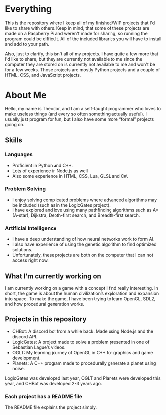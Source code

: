 # Everything
This is the repository where I keep all of my finished/WIP projects that I'd like to share with others. Keep in mind, that some of these projects are made on a Raspberry Pi and weren't made for sharing, so running the program could be difficult. All of the included libraries you will have to install and add to your path.

Also, just to clarify, this isn't all of my projects. I have quite a few more that I'd like to share, but they are currently not available to me since the computer they are stored on is currently not available to me and won't be for a few weeks. Those projects are mostly Python projects and a couple of HTML, CSS, and JavaScript projects.

# About Me
Hello, my name is Theodor, and I am a self-taught programmer who loves to make useless things (and every so often something actually useful). I usually just program for fun, but I also have some more “formal” projects going on.

## Skills
### Languages
- Proficient in Python and C++.
- Lots of experience in Node.js as well
- Also some experience in HTML, CSS, Lua, GLSL and C#.

### Problem Solving
- I enjoy solving complicated problems where advanced algorithms may be included (such as in the LogicGates project).
- I have explored and love using many pathfinding algorithms such as A* (A-star), Dijkstra, Depth-first search, and Breadth-first search.

### Artificial Intelligence 
- I have a deep understanding of how neural networks work to form AI.
- I also have experience of using the genetic algorithm to find optimized solutions. 
- Unfortunately, these projects are both on the computer that I can not access right now.

## What I’m currently working on
I am currently working on a game with a concept I find really interesting. In short, the game is about the human civilization’s exploration and expansion into space. To make the game, I have been trying to learn OpenGL, SDL2, and how procedural generation works. 

## Projects in this repository
- CHBot: A discord bot from a while back. Made using Node.js and the discord API.
- LogicGates: A project made to solve a problem presented in one of Sebastian Lague’s videos.
- OGLT: My learning journey of OpenGL in C++ for graphics and game development.
- Planets: A C++ program made to procedurally generate a planet using noise.

LogicGates was developed last year, OGLT and Planets were developed this year, and CHBot was developed 2-3 years ago.

### Each project has a README file
The README file explains the project simply.